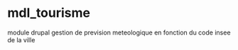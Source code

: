 # mdl_tourisme
module drupal gestion de prevision meteologique en fonction du code insee de la ville 